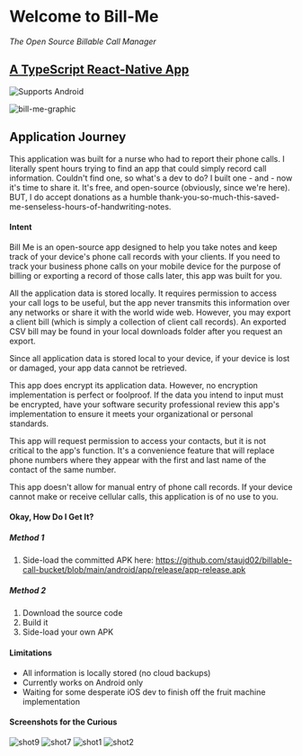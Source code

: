 # Welcome to Bill-Me
*The Open Source Billable Call Manager*
## [A TypeScript React-Native App](https://www.typescriptlang.org/)

<p>
  <!-- Android -->
  <img alt="Supports Android" longdesc="Supports Android" src="https://img.shields.io/badge/Android-4630EB.svg?style=flat-square&logo=ANDROID&labelColor=A4C639&logoColor=fff" />
</p>

![bill-me-graphic](https://user-images.githubusercontent.com/20073760/161642146-43aa982e-d43f-4459-9c09-a02e303eab65.png)

## Application Journey
This application was built for a nurse who had to report their phone calls. I literally spent hours trying to find an app that could simply record call information. Couldn't find one, so what's a dev to do? I built one - and - now it's time to share it. It's free, and open-source (obviously, since we're here). BUT, I do accept donations as a humble thank-you-so-much-this-saved-me-senseless-hours-of-handwriting-notes.

#### Intent
Bill Me is an open-source app designed to help you take notes and keep track of your device's phone call records with your clients. If you need to track your business phone calls on your mobile device for the purpose of billing or exporting a record of those calls later, this app was built for you.

All the application data is stored locally. It requires permission to access your call logs to be useful, but the app never transmits this information over any networks or share it with the world wide web. However, you may export a client bill (which is simply a collection of client call records). An exported CSV bill may be found in your local downloads folder after you request an export.

Since all application data is stored local to your device, if your device is lost or damaged, your app data cannot be retrieved.

This app does encrypt its application data. However, no encryption implementation is perfect or foolproof. If the data you intend to input must be encrypted, have your software security professional review this app's implementation to ensure it meets your organizational or personal standards.

This app will request permission to access your contacts, but it is not critical to the app's function. It's a convenience feature that will replace phone numbers where they appear with the first and last name of the contact of the same number.

This app doesn't allow for manual entry of phone call records. If your device cannot make or receive cellular calls, this application is of no use to you.

#### Okay, How Do I Get It?

##### Method 1
1. Side-load the committed APK here: https://github.com/staujd02/billable-call-bucket/blob/main/android/app/release/app-release.apk
##### Method 2
1. Download the source code
2. Build it
4. Side-load your own APK


#### Limitations
- All information is locally stored (no cloud backups)
- Currently works on Android only
- Waiting for some desperate iOS dev to finish off the fruit machine implementation

#### Screenshots for the Curious
![shot9](https://user-images.githubusercontent.com/20073760/161645992-7da7e278-5c71-46da-bfdf-f935b2c31761.png)
![shot7](https://user-images.githubusercontent.com/20073760/161646127-fd2262d7-e419-4385-aaef-1b960ce04880.png)
![shot1](https://user-images.githubusercontent.com/20073760/161645946-72ae2230-6956-4a22-b612-03163b911610.jpg)
![shot2](https://user-images.githubusercontent.com/20073760/161645965-3359e388-d5ca-4e83-83ac-2c54a14c128f.jpg)




